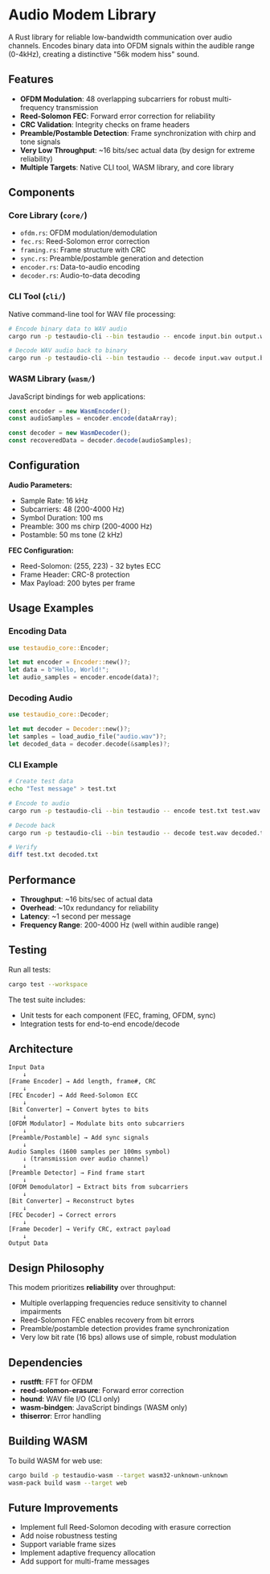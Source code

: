 # Audio Modem Library

A Rust library for reliable low-bandwidth communication over audio channels. Encodes binary data into OFDM signals within the audible range (0-4kHz), creating a distinctive "56k modem hiss" sound.

## Features

- **OFDM Modulation**: 48 overlapping subcarriers for robust multi-frequency transmission
- **Reed-Solomon FEC**: Forward error correction for reliability
- **CRC Validation**: Integrity checks on frame headers
- **Preamble/Postamble Detection**: Frame synchronization with chirp and tone signals
- **Very Low Throughput**: ~16 bits/sec actual data (by design for extreme reliability)
- **Multiple Targets**: Native CLI tool, WASM library, and core library

## Components

### Core Library (`core/`)
- `ofdm.rs`: OFDM modulation/demodulation
- `fec.rs`: Reed-Solomon error correction
- `framing.rs`: Frame structure with CRC
- `sync.rs`: Preamble/postamble generation and detection
- `encoder.rs`: Data-to-audio encoding
- `decoder.rs`: Audio-to-data decoding

### CLI Tool (`cli/`)
Native command-line tool for WAV file processing:

```bash
# Encode binary data to WAV audio
cargo run -p testaudio-cli --bin testaudio -- encode input.bin output.wav

# Decode WAV audio back to binary
cargo run -p testaudio-cli --bin testaudio -- decode input.wav output.bin
```

### WASM Library (`wasm/`)
JavaScript bindings for web applications:

```javascript
const encoder = new WasmEncoder();
const audioSamples = encoder.encode(dataArray);

const decoder = new WasmDecoder();
const recoveredData = decoder.decode(audioSamples);
```

## Configuration

**Audio Parameters:**
- Sample Rate: 16 kHz
- Subcarriers: 48 (200-4000 Hz)
- Symbol Duration: 100 ms
- Preamble: 300 ms chirp (200-4000 Hz)
- Postamble: 50 ms tone (2 kHz)

**FEC Configuration:**
- Reed-Solomon: (255, 223) - 32 bytes ECC
- Frame Header: CRC-8 protection
- Max Payload: 200 bytes per frame

## Usage Examples

### Encoding Data

```rust
use testaudio_core::Encoder;

let mut encoder = Encoder::new()?;
let data = b"Hello, World!";
let audio_samples = encoder.encode(data)?;
```

### Decoding Audio

```rust
use testaudio_core::Decoder;

let mut decoder = Decoder::new()?;
let samples = load_audio_file("audio.wav")?;
let decoded_data = decoder.decode(&samples)?;
```

### CLI Example

```bash
# Create test data
echo "Test message" > test.txt

# Encode to audio
cargo run -p testaudio-cli --bin testaudio -- encode test.txt test.wav

# Decode back
cargo run -p testaudio-cli --bin testaudio -- decode test.wav decoded.txt

# Verify
diff test.txt decoded.txt
```

## Performance

- **Throughput**: ~16 bits/sec of actual data
- **Overhead**: ~10x redundancy for reliability
- **Latency**: ~1 second per message
- **Frequency Range**: 200-4000 Hz (well within audible range)

## Testing

Run all tests:
```bash
cargo test --workspace
```

The test suite includes:
- Unit tests for each component (FEC, framing, OFDM, sync)
- Integration tests for end-to-end encode/decode

## Architecture

```
Input Data
    ↓
[Frame Encoder] → Add length, frame#, CRC
    ↓
[FEC Encoder] → Add Reed-Solomon ECC
    ↓
[Bit Converter] → Convert bytes to bits
    ↓
[OFDM Modulator] → Modulate bits onto subcarriers
    ↓
[Preamble/Postamble] → Add sync signals
    ↓
Audio Samples (1600 samples per 100ms symbol)
    ↓ (transmission over audio channel)
    ↓
[Preamble Detector] → Find frame start
    ↓
[OFDM Demodulator] → Extract bits from subcarriers
    ↓
[Bit Converter] → Reconstruct bytes
    ↓
[FEC Decoder] → Correct errors
    ↓
[Frame Decoder] → Verify CRC, extract payload
    ↓
Output Data
```

## Design Philosophy

This modem prioritizes **reliability** over throughput:
- Multiple overlapping frequencies reduce sensitivity to channel impairments
- Reed-Solomon FEC enables recovery from bit errors
- Preamble/postamble detection provides frame synchronization
- Very low bit rate (16 bps) allows use of simple, robust modulation

## Dependencies

- **rustfft**: FFT for OFDM
- **reed-solomon-erasure**: Forward error correction
- **hound**: WAV file I/O (CLI only)
- **wasm-bindgen**: JavaScript bindings (WASM only)
- **thiserror**: Error handling

## Building WASM

To build WASM for web use:

```bash
cargo build -p testaudio-wasm --target wasm32-unknown-unknown
wasm-pack build wasm --target web
```

## Future Improvements

- Implement full Reed-Solomon decoding with erasure correction
- Add noise robustness testing
- Support variable frame sizes
- Implement adaptive frequency allocation
- Add support for multi-frame messages

